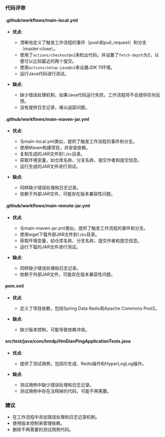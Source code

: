 ### 代码评审

#### .github/workflows/main-local.yml
- **优点**:
  - 清晰地定义了触发工作流程的事件（push和pull_request）和分支（master-close）。
  - 使用了`actions/checkout@v2`来检出代码，并设置了`fetch-depth`为2，以便可以比较最近的两个提交。
  - 使用`actions/setup-java@v2`来设置JDK 11环境。
  - 运行Java代码进行测试。

- **缺点**:
  - 缺少错误处理机制，如果Java代码运行失败，工作流程将不会提供任何反馈。
  - 没有提供日志记录，难以追踪问题。

#### .github/workflows/main-maven-jar.yml
- **优点**:
  - 与main-local.yml类似，提供了触发工作流程的事件和分支。
  - 使用Maven构建项目，并安装依赖。
  - 复制生成的JAR文件到`libs`目录。
  - 获取环境变量，如仓库名称、分支名称、提交作者和提交信息。
  - 运行生成的JAR文件进行测试。

- **缺点**:
  - 同样缺少错误处理和日志记录。
  - 依赖于外部JAR文件，可能存在版本兼容性问题。

#### .github/workflows/main-remote-jar.yml
- **优点**:
  - 与main-maven-jar.yml类似，提供了触发工作流程的事件和分支。
  - 使用wget下载外部JAR文件到`libs`目录。
  - 获取环境变量，如仓库名称、分支名称、提交作者和提交信息。
  - 运行下载的JAR文件进行测试。

- **缺点**:
  - 同样缺少错误处理和日志记录。
  - 依赖于外部JAR文件，可能存在版本兼容性问题。

#### pom.xml
- **优点**:
  - 定义了项目依赖，包括Spring Data Redis和Apache Commons Pool2。

- **缺点**:
  - 缺少版本控制，可能导致依赖冲突。

#### src/test/java/com/hmdp/HmDianPingApplicationTests.java
- **优点**:
  - 提供了测试用例，包括ID生成、Redis操作和HyperLogLog操作。

- **缺点**:
  - 测试用例中缺少错误处理和日志记录。
  - 测试用例中存在注释掉的代码，可能不再需要。

### 建议
- 在工作流程中添加错误处理和日志记录机制。
- 使用版本控制来管理依赖。
- 删除不再需要的测试用例代码。